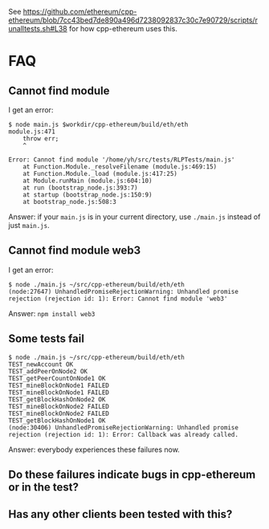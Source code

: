 See https://github.com/ethereum/cpp-ethereum/blob/7cc43bed7de890a496d7238092837c30c7e90729/scripts/runalltests.sh#L38 for how cpp-ethereum uses this.

FAQ
===

Cannot find module
------------------

I get an error:
```
$ node main.js $workdir/cpp-ethereum/build/eth/eth
module.js:471
    throw err;
    ^

Error: Cannot find module '/home/yh/src/tests/RLPTests/main.js'
    at Function.Module._resolveFilename (module.js:469:15)
    at Function.Module._load (module.js:417:25)
    at Module.runMain (module.js:604:10)
    at run (bootstrap_node.js:393:7)
    at startup (bootstrap_node.js:150:9)
    at bootstrap_node.js:508:3
```

Answer: if your `main.js` is in your current directory, use `./main.js` instead of just `main.js`.


Cannot find module web3
-----------------------

I get an error:
```
$ node ./main.js ~/src/cpp-ethereum/build/eth/eth
(node:27647) UnhandledPromiseRejectionWarning: Unhandled promise rejection (rejection id: 1): Error: Cannot find module 'web3'
```

Answer: `npm install web3`


Some tests fail
---------------

```
$ node ./main.js ~/src/cpp-ethereum/build/eth/eth
TEST_newAccount OK
TEST_addPeerOnNode2 OK
TEST_getPeerCountOnNode1 OK
TEST_mineBlockOnNode1 FAILED
TEST_mineBlockOnNode1 FAILED
TEST_getBlockHashOnNode2 OK
TEST_mineBlockOnNode2 FAILED
TEST_mineBlockOnNode2 FAILED
TEST_getBlockHashOnNode1 OK
(node:30406) UnhandledPromiseRejectionWarning: Unhandled promise rejection (rejection id: 1): Error: Callback was already called.
```

Answer: everybody experiences these failures now.


Do these failures indicate bugs in cpp-ethereum or in the test?
---------------------------------------------------------------



Has any other clients been tested with this?
--------------------------------------------
